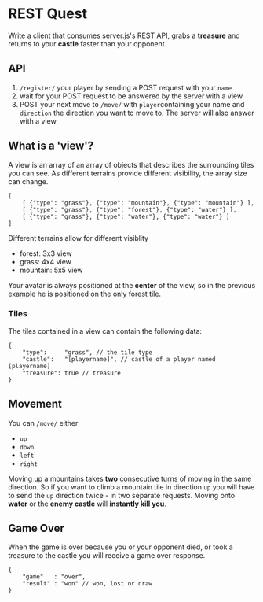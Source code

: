 # REST Quest

Write a client that consumes server.js's REST API, grabs a **treasure** and returns to your **castle** faster than your opponent.

## API

1. ```/register/``` your player by sending a POST request with your ```name```
2. wait for your POST request to be answered by the server with a view
3. POST your next move to ```/move/``` with ```player```containing your name and ```direction``` the direction you want to move to. The server will also answer with a view


## What is a 'view'?

A view is an array of an array of objects that describes the surrounding tiles you can see. As different terrains provide different visibility, the array size can change.

```
[
	[ {"type": "grass"}, {"type": "mountain"}, {"type": "mountain"} ],
	[ {"type": "grass"}, {"type": "forest"}, {"type": "water"} ],
	[ {"type": "grass"}, {"type": "water"}, {"type": "water"} ]
]
```

Different terrains allow for different visiblity

* forest: 3x3 view
* grass: 4x4 view
* mountain: 5x5 view

Your avatar is always positioned at the **center** of the view, so in the previous example he is positioned on the only forest tile.

### Tiles

The tiles contained in a view can contain the following data:

```
{
	"type":     "grass", // the tile type
	"castle":   "[playername]", // castle of a player named [playername]
	"treasure": true // treasure
}
```
## Movement

You can ```/move/``` either

* ```up```
* ```down```
* ```left```
* ```right```

Moving up a mountains takes **two** consecutive turns of moving in the same direction. So if you want to climb a mountain tile in direction ```up``` you will have to send the ```up``` direction twice - in two separate requests. Moving onto **water** or the **enemy castle** will **instantly kill you**.

## Game Over

When the game is over because you or your opponent died, or took a treasure to the castle you will receive a game over response.

```
{
	"game"   : "over",
	"result" : "won" // won, lost or draw
}
```
